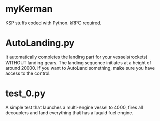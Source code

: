 # myKerman

KSP stuffs coded with Python. kRPC required.

# AutoLanding.py
It automatically completes the landing part for your vessels(rockets) WITHOUT landing gears. The landing sequence initiates at a height of around 20000.
If you want to AutoLand something, make sure you have access to the control.

# test_0.py
A simple test that launches a multi-engine vessel to 4000, fires all decouplers and land everything that has a luquid fuel engine.
